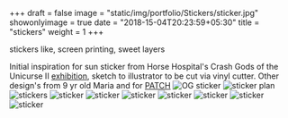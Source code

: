 +++
draft = false
image = "static/img/portfolio/Stickers/sticker.jpg"
showonlyimage = true
date = "2018-15-04T20:23:59+05:30"
title = "stickers"
weight = 1
+++

stickers like, screen printing, sweet layers
<!--more-->

Initial inspiration for sun sticker from Horse Hospital's Crash Gods of the Unicurse II [exhibition](https://www.thehorsehospital.com/events/2018/1/20/crash-gods-of-the-unicurse-ii-mmzbc), sketch to illustrator to be cut via vinyl cutter. Other design's from 9 yr old Maria and for [PATCH](/portfolio/patch/)
![OG sticker][1]
![sticker plan][2]
![stickers][3]
![sticker][10]
![sticker][4]
![sticker][5]
![sticker][6]
![sticker][7]
![sticker][8]
![sticker][9]



[1]: /static/img/portfolio/Stickers/sticker.jpg
[2]: /static/img/portfolio/Stickers/stickers(1).jpg
[3]: /static/img/portfolio/Stickers/stickers(2).jpg
[4]: /static/img/portfolio/Stickers/stickers(3).jpg
[5]: /static/img/portfolio/Stickers/stickers(4).jpg
[6]: /static/img/portfolio/Stickers/stickers(5).jpg
[7]: /static/img/portfolio/Stickers/stickers(6).jpg
[8]: /static/img/portfolio/Stickers/dadSnoop.jpg
[9]: /static/img/portfolio/Stickers/dad1.jpg
[10]: /static/img/portfolio/Stickers/crashSticker.jpg
